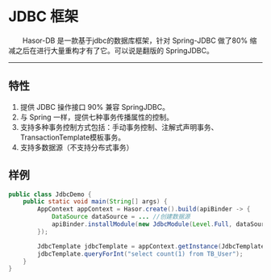# JDBC 框架

&emsp;&emsp;Hasor-DB 是一款基于jdbc的数据库框架，针对 Spring-JDBC 做了80% 缩减之后在进行大量重构才有了它。可以说是翻版的 SpringJDBC。

----------
## 特性
01. 提供 JDBC 操作接口 90% 兼容 SpringJDBC。
02. 与 Spring 一样，提供七种事务传播属性的控制。
03. 支持多种事务控制方式包括：手动事务控制、注解式声明事务、TransactionTemplate模板事务。
04. 支持多数据源（不支持分布式事务）

## 样例

```java
public class JdbcDemo {
    public static void main(String[] args) {
        AppContext appContext = Hasor.create().build(apiBinder -> {
            DataSource dataSource = ... //创建数据源
            apiBinder.installModule(new JdbcModule(Level.Full, dataSource));
        });

        JdbcTemplate jdbcTemplate = appContext.getInstance(JdbcTemplate.class);
        jdbcTemplate.queryForInt("select count(1) from TB_User");
    }
}
```
